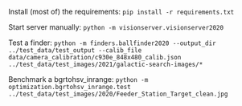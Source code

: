 Install (most of) the requirements:
`pip install -r requirements.txt`

Start server manually:
`python -m visionserver.visionserver2020`

Test a finder:
`python -m finders.ballfinder2020 --output_dir ../test_data/test_output --calib_file data/camera_calibration/c930e_848x480_calib.json ../test_data/test_images/2021/galactic-search-images/*`

Benchmark a bgrtohsv_inrange:
`python -m optimization.bgrtohsv_inrange.test ../test_data/test_images/2020/Feeder_Station_Target_clean.jpg`
